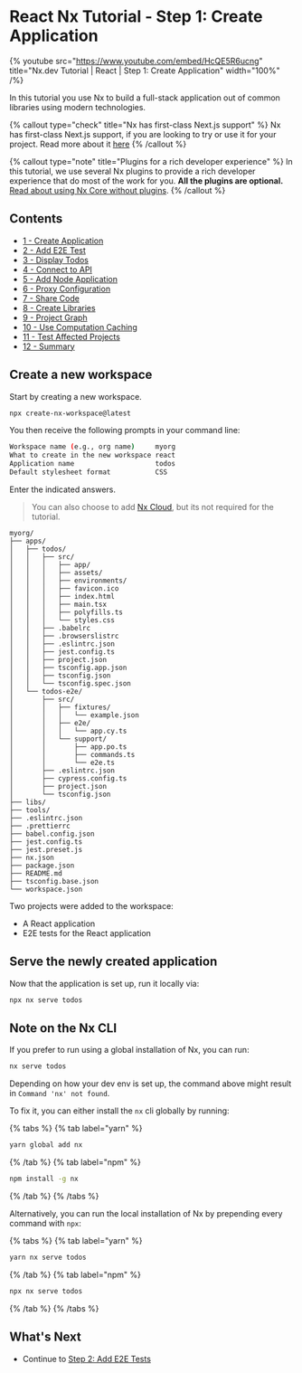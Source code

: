 # React Nx Tutorial - Step 1: Create Application

{% youtube
src="https://www.youtube.com/embed/HcQE5R6ucng"
title="Nx.dev Tutorial | React | Step 1: Create Application"
width="100%" /%}

In this tutorial you use Nx to build a full-stack application out of common libraries using modern technologies.

{% callout type="check" title="Nx has first-class Next.js support" %}
Nx has first-class Next.js support, if you are looking to try or use it for your project. Read more about it [here](/packages/next)
{% /callout %}

{% callout type="note" title="Plugins for a rich developer experience" %}
In this tutorial, we use several Nx plugins to provide a rich developer experience that do most of the work for you. **All the plugins are optional.** [Read about using Nx Core without plugins](/getting-started/nx-core).
{% /callout %}

## Contents

- [1 - Create Application](/react-tutorial/01-create-application)
- [2 - Add E2E Test](/react-tutorial/02-add-e2e-test)
- [3 - Display Todos](/react-tutorial/03-display-todos)
- [4 - Connect to API](/react-tutorial/04-connect-to-api)
- [5 - Add Node Application](/react-tutorial/05-add-node-app)
- [6 - Proxy Configuration](/react-tutorial/06-proxy)
- [7 - Share Code](/react-tutorial/07-share-code)
- [8 - Create Libraries](/react-tutorial/08-create-libs)
- [9 - Project Graph](/react-tutorial/09-dep-graph)
- [10 - Use Computation Caching](/react-tutorial/10-computation-caching)
- [11 - Test Affected Projects](/react-tutorial/11-test-affected-projects)
- [12 - Summary](/react-tutorial/12-summary)

## Create a new workspace

Start by creating a new workspace.

```bash
npx create-nx-workspace@latest
```

You then receive the following prompts in your command line:

```bash
Workspace name (e.g., org name)     myorg
What to create in the new workspace react
Application name                    todos
Default stylesheet format           CSS
```

Enter the indicated answers.

> You can also choose to add [Nx Cloud](https://nx.app), but its not required for the tutorial.

```treeview
myorg/
├── apps/
│   ├── todos/
│   │   ├── src/
│   │   │   ├── app/
│   │   │   ├── assets/
│   │   │   ├── environments/
│   │   │   ├── favicon.ico
│   │   │   ├── index.html
│   │   │   ├── main.tsx
│   │   │   ├── polyfills.ts
│   │   │   └── styles.css
│   │   ├── .babelrc
│   │   ├── .browserslistrc
│   │   ├── .eslintrc.json
│   │   ├── jest.config.ts
│   │   ├── project.json
│   │   ├── tsconfig.app.json
│   │   ├── tsconfig.json
│   │   └── tsconfig.spec.json
│   └── todos-e2e/
│       ├── src/
│       │   ├── fixtures/
│       │   │   └── example.json
│       │   ├── e2e/
│       │   │   └── app.cy.ts
│       │   └── support/
│       │       ├── app.po.ts
│       │       ├── commands.ts
│       │       └── e2e.ts
│       ├── .eslintrc.json
│       ├── cypress.config.ts
│       ├── project.json
│       └── tsconfig.json
├── libs/
├── tools/
├── .eslintrc.json
├── .prettierrc
├── babel.config.json
├── jest.config.ts
├── jest.preset.js
├── nx.json
├── package.json
├── README.md
├── tsconfig.base.json
└── workspace.json
```

Two projects were added to the workspace:

- A React application
- E2E tests for the React application

## Serve the newly created application

Now that the application is set up, run it locally via:

```bash
npx nx serve todos
```

## Note on the Nx CLI

If you prefer to run using a global installation of Nx, you can run:

```bash
nx serve todos
```

Depending on how your dev env is set up, the command above might result in `Command 'nx' not found`.

To fix it, you can either install the `nx` cli globally by running:

{% tabs %}
{% tab label="yarn" %}

```bash
yarn global add nx
```

{% /tab %}
{% tab label="npm" %}

```bash
npm install -g nx
```

{% /tab %}
{% /tabs %}

Alternatively, you can run the local installation of Nx by prepending every command with `npx`:

{% tabs %}
{% tab label="yarn" %}

```bash
yarn nx serve todos
```

{% /tab %}
{% tab label="npm" %}

```bash
npx nx serve todos
```

{% /tab %}
{% /tabs %}

## What's Next

- Continue to [Step 2: Add E2E Tests](/react-tutorial/02-add-e2e-test)
